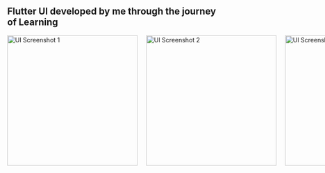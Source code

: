 <h2>Flutter UI developed by me through the journey of Learning</h2>

<div style="display: flex; gap: 20px;">
  <img src="https://github.com/user-attachments/assets/478f38e6-df89-4e1c-857b-58672fe50e58" alt="UI Screenshot 1" width="300" style="vertical-align: top;"/>
  <img src="https://github.com/user-attachments/assets/3eb89fe7-9d22-40c5-9899-9e00292e3fba" alt="UI Screenshot 2" width="300" style="vertical-align: top;"/>
  <img src="https://github.com/user-attachments/assets/ced8674c-4f74-4394-91f1-804e649c750c" alt="UI Screenshot 3" width="300" style="vertical-align: top;"/>
   
</div>
